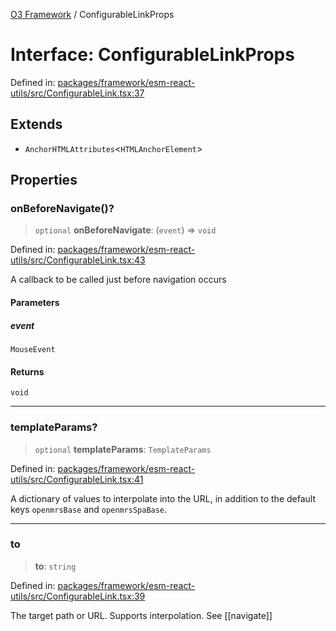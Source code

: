 [O3 Framework](../API.md) / ConfigurableLinkProps

# Interface: ConfigurableLinkProps

Defined in: [packages/framework/esm-react-utils/src/ConfigurableLink.tsx:37](https://github.com/openmrs/openmrs-esm-core/blob/18d2874f03a33a6ab8295af0e87ac97fdd150718/packages/framework/esm-react-utils/src/ConfigurableLink.tsx#L37)

## Extends

- `AnchorHTMLAttributes`\<`HTMLAnchorElement`\>

## Properties

### onBeforeNavigate()?

> `optional` **onBeforeNavigate**: (`event`) => `void`

Defined in: [packages/framework/esm-react-utils/src/ConfigurableLink.tsx:43](https://github.com/openmrs/openmrs-esm-core/blob/18d2874f03a33a6ab8295af0e87ac97fdd150718/packages/framework/esm-react-utils/src/ConfigurableLink.tsx#L43)

A callback to be called just before navigation occurs

#### Parameters

##### event

`MouseEvent`

#### Returns

`void`

***

### templateParams?

> `optional` **templateParams**: `TemplateParams`

Defined in: [packages/framework/esm-react-utils/src/ConfigurableLink.tsx:41](https://github.com/openmrs/openmrs-esm-core/blob/18d2874f03a33a6ab8295af0e87ac97fdd150718/packages/framework/esm-react-utils/src/ConfigurableLink.tsx#L41)

A dictionary of values to interpolate into the URL, in addition to the default keys `openmrsBase` and `openmrsSpaBase`.

***

### to

> **to**: `string`

Defined in: [packages/framework/esm-react-utils/src/ConfigurableLink.tsx:39](https://github.com/openmrs/openmrs-esm-core/blob/18d2874f03a33a6ab8295af0e87ac97fdd150718/packages/framework/esm-react-utils/src/ConfigurableLink.tsx#L39)

The target path or URL. Supports interpolation. See [[navigate]]
